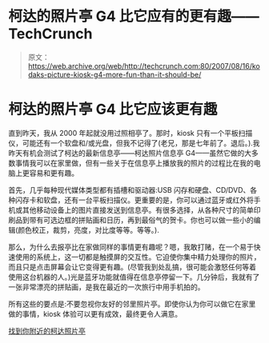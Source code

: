 # 柯达的照片亭 G4 比它应有的更有趣——TechCrunch

> 原文：<https://web.archive.org/web/http://techcrunch.com:80/2007/08/16/kodaks-picture-kiosk-g4-more-fun-than-it-should-be/>

# 柯达的照片亭 G4 比它应该更有趣

直到昨天，我从 2000 年起就没用过照相亭了。那时，kiosk 只有一个平板扫描仪，可能还有一个软盘和/或光盘，但我不记得了(老兄，那是七年前了。退后。).我昨天有机会测试了柯达的最新信息亭——柯达照片信息亭 G4——虽然它做的大多数事情我可以在家里做，但有一些关于在信息亭上播放我的照片的过程比在我的电脑上更容易和更有趣。

首先，几乎每种现代媒体类型都有插槽和驱动器:USB 闪存和硬盘、CD/DVD、各种闪存卡和软盘，还有一台平板扫描仪。更重要的是，你可以通过蓝牙或红外将手机或其他移动设备上的图片直接发送到信息亭。有很多选择，从各种尺寸的简单印刷品到带有可选边框的拼贴画和日历，再到最俗气的贺卡。你也可以做一些小的编辑(颜色校正，裁剪，亮度，对比度等等。等等。).

 那么，为什么去报亭比在家做同样的事情更有趣呢？嗯，我敢打赌，在一个易于快速使用的系统上，这一切都是触摸屏的交互性。它迫使你集中精力处理你的照片，而且只是点击屏幕会让它变得更有趣。(尽管我到处乱搞，很可能会激怒任何等着使用这台机器的人。)光是蓝牙功能就值得在信息亭停留一下。几分钟后，我就有了一张非常漂亮的拼贴画，是我在最近的一次旅行中用手机拍的。

所有这些的要点是:不要忽视你友好的邻里照片亭。即使你认为你可以做它在家里做的事情，kiosk 体验可以更有成效，最终更令人满意。

[找到你附近的柯达照片亭](https://web.archive.org/web/20210119083217/http://www.kodak.com/eknec/PageQuerier.jhtml?pq-path=2/3/9/7959&pq-locale=en_US)